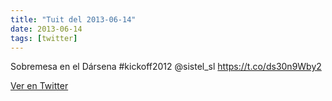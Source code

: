 ```yaml
---
title: "Tuit del 2013-06-14"
date: 2013-06-14
tags: [twitter]
---
```


Sobremesa en el Dársena #kickoff2012 @sistel_sl https://t.co/ds30n9Wby2



[Ver en Twitter](https://twitter.com/i/web/status/345557339291664385)
